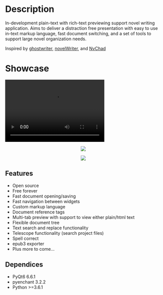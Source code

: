 # Description
In-development plain-text with rich-text previewing support novel writing application. Aims to deliver 
a distraction free presentation with easy to use in-text markup language, fast document switching, and a set of tools
to support large novel organization needs.

Inspired by <a href="https://github.com/KDE/ghostwriter">ghostwriter</a>, <a href="https://github.com/vkbo/novelWriter">novelWriter</a>, and <a href="https://github.com/NvChad/NvChad">NvChad</a>

# Showcase
<video src="https://github.com/Michael-R-R/markup-writer/assets/54217603/a6d5950c-af11-4f22-b1bc-2011abc55a86" width="320" height="200" controls preload></video>
<p align=center><img align=center src="https://github.com/Michael-R-R/markup-writer/assets/54217603/c0eccbbd-4697-44ec-bd22-a5801ee004b7"></p>
<p align=center><img align=center src="https://github.com/Michael-R-R/markup-writer/assets/54217603/fc7a7e4f-5310-4907-b62a-956d4af5922c"></p>

## Features
+ Open source
+ Free forever
+ Fast document opening/saving
+ Fast navigation between widgets
+ Custom markup language
+ Document reference tags
+ Multi-tab preview with support to view either plain/html text
+ Flexible document tree
+ Text search and replace functionality
+ Telescope functionality (search project files)
+ Spell correct
+ epub3 exporter
+ Plus more to come...

## Dependices
+ PyQt6 6.6.1
+ pyenchant 3.2.2
+ Python >=3.6.1
